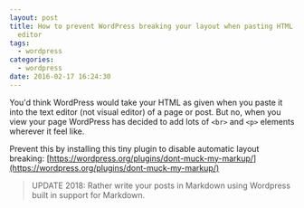 ```yaml
---
layout: post
title: How to prevent WordPress breaking your layout when pasting HTML into the text
  editor
tags:
  - wordpress
categories:
  - wordpress
date: 2016-02-17 16:24:30
---
```


You'd think WordPress would take your HTML as given when you paste it into the text editor (not visual editor) of a page or post. But no, when you view your page WordPress has decided to add lots of `<br>` and `<p>` elements wherever it feel like. 

Prevent this by installing this tiny plugin to disable automatic layout breaking: [https://wordpress.org/plugins/dont-muck-my-markup/](https://wordpress.org/plugins/dont-muck-my-markup/)

> UPDATE 2018: Rather write your posts in Markdown using Wordpress built in support for Markdown.
